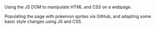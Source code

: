 Using the JS DOM to manipulate HTML and CSS on a webpage.

Populating the page with pokemon sprites via GitHub, and adapting some basic style changes using JS and CSS.